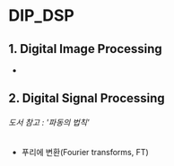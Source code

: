 # DIP_DSP

## 1. Digital Image Processing
- 

## 2. Digital Signal Processing
###### 도서 참고 : '파동의 법칙'

- 푸리에 변환(Fourier transforms, FT) 

